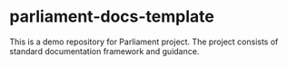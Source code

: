 # parliament-docs-template
This is a demo repository for Parliament project. The project consists of standard documentation framework and guidance.
